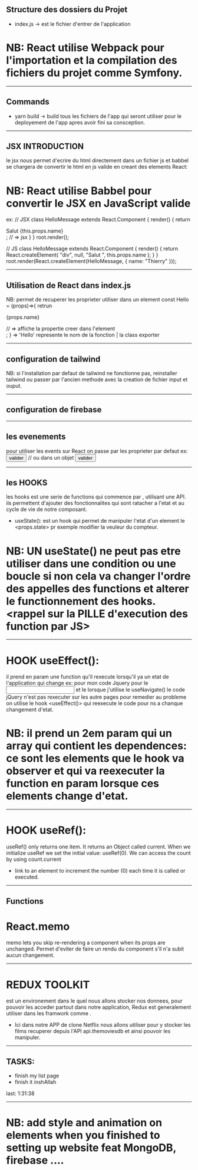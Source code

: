 ## Structure des dossiers du Projet
- index.js -> est le fichier d'entrer de l'application 

# NB: React utilise Webpack pour l'importation et la compilation des fichiers du projet comme Symfony.
--------------------------------------------------------------------

## Commands
- yarn build -> build tous les fichiers de l'app qui seront utiliser pour le deployement de l'app apres avoir fini sa consception.

--------------------------------------------------------------------

## JSX INTRODUCTION
le jsx nous permet d'ecrire du html directement dans un fichier js et babbel se chargera de convertir le html en js valide en creant des elements React:
# NB: React utilise Babbel pour convertir le JSX en JavaScript valide
ex: 
// JSX
class HelloMessage extends React.Component {
  render() {
    return <div>Salut {this.props.name}</div>; // => jsx
  }
}
root.render(<HelloMessage name="Thierry" />);

// JS
class HelloMessage extends React.Component {
  render() {
    return React.createElement(
      "div",
      null,
      "Salut ",
      this.props.name
    );
  }
}
root.render(React.createElement(HelloMessage, { name: "Thierry" }));

------------------------------------------------------------------

## Utilisation de React dans index.js
NB: <props> permet de recuperer les proprieter utiliser dans un element
const Hello = (props)=>{
  retrun <div>
    <p>{props.name}</p> // => affiche la propertie creer dans l'element <Helllo />
    </div>;
}
<Hello name="adramane" /> => 'Hello' represente le nom de la fonction | la class exporter


------------------------------------------------------------------
## configuration de tailwind
NB: si l'installation par defaut de tailwind ne fonctionne pas, reinstaller tailwind ou passer par l'ancien methode avec la creation de fichier input et ouput.

------------------------------------------------------------------
## configuration de firebase



------------------------------------------------------------------
## les evenements
pour utiliser les events sur React on passe par les proprieter par defaut ex:
<button onClick={sendAjaxForm()}>valider</button>
// ou dans un objet
<button onClick={this.sendAjaxForm.bind(this)}>valider</button>

------------------------------------------------------------------
## les HOOKS
les hooks est une serie de functions qui commence par <use>, utilisant une API. ils permettent d'ajouter des fonctionnalites qui sont ratacher a l'etat et au cycle de vie de notre composant.
- useState(): est un hook qui permet de manipuler l'etat d'un element le <props.state> pr exemple modifier la veuleur du compteur.
# NB: UN useState() ne peut pas etre utiliser dans une condition ou une boucle si non cela va changer l'ordre des appelles des functions et alterer le functionnement des hooks. <rappel sur la PILLE d'execution des function par JS>

---
# HOOK useEffect():
il prend en param une function qu'il rexecute lorsqu'il ya un etat de l'application qui change
ex: pour mon code Jquery pour le <input> et le <label> lorsque j'utilise le useNavigate() le code jQuery n'est pas rexecuter sur les autre pages pour remedier au probleme on utilise le hook <useEffect()> qui reexecute le code pour ns a chanque changement d'etat.
# NB: il prend un 2em param qui un array qui contient les dependences: ce sont les elements que le hook va observer et qui va reexecuter la function en param lorsque ces elements change d'etat.
---
# HOOK useRef():
useRef() only returns one item. It returns an Object called current.
When we initialize useRef we set the initial value: useRef(0). We can access the count by using count.current
- link to an element to increment the number (0) each time it is called or executed.

------------------------------------------------------------------
## Functions
# React.memo
memo lets you skip re-rendering a component when its props are unchanged. 
Permet d'eviter de faire un rendu du component s'il n'a subit aucun changement.

------------------------------------------------------------------
# REDUX TOOLKIT
est un environement dans le quel nous allons stocker nos donnees, pour pouvoir les acceder partout dans notre application, Redux est generalement utiliser dans les framwork comme <React>.

- Ici dans notre APP de clone Netflix nous allons utiliser <Redux> pour y stocker les films recuperer depuis l'API api.themoviesdb et ainsi pouvoir les manipuler.

------------------------------------------------------------------
## TASKS:
- finish my list page
- finish it inshAllah


last: 1:31:38

------------------------------------------------------------------
# NB: add style and animation on elements when you finished to setting up website feat MongoDB, firebase .... 





